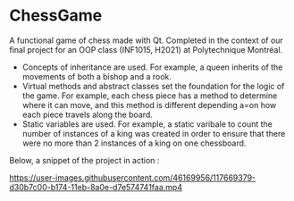 # ChessGame

A functional game of chess made with Qt. Completed in the context of our final project for an OOP class (INF1015, H2021) at Polytechnique Montréal.

* Concepts of inheritance are used. For example, a queen inherits of the movements of both a bishop and a rook.
* Virtual methods and abstract classes set the foundation for the logic of the game. For example, each chess piece has a method to determine where it can move, and this method is different depending a=on how each piece travels along the board.  
* Static variables are used. For example, a static varibale to count the number of instances of a king was created in order to ensure that there were no more than 2 instances of a king on one chessboard.

Below, a snippet of the project in action : 

https://user-images.githubusercontent.com/46169956/117669379-d30b7c00-b174-11eb-8a0e-d7e574741faa.mp4
